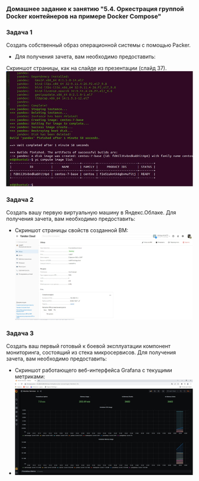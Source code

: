 ### Домашнее задание к занятию "5.4. Оркестрация группой Docker контейнеров на примере Docker Compose"
### Задача 1
Создать собственный образ операционной системы с помощью Packer.
  * Для получения зачета, вам необходимо предоставить:
 
Скриншот страницы, как на слайде из презентации (слайд 37).
![](picture/05_04_01.jpg)

### Задача 2
Создать вашу первую виртуальную машину в Яндекс.Облаке.
Для получения зачета, вам необходимо предоставить:
- Скриншот страницы свойств созданной ВМ:
![](picture/05_04_02.jpg)

### Задача 3
Создать ваш первый готовый к боевой эксплуатации компонент мониторинга, состоящий из стека микросервисов.
Для получения зачета, вам необходимо предоставить:
- Скриншот работающего веб-интерфейса Grafana с текущими метриками:
- ![](picture/05_04_03.jpg)
